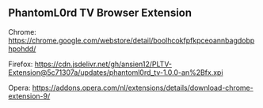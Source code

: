## PhantomL0rd TV Browser Extension

Chrome: https://chrome.google.com/webstore/detail/boolhcokfpfkpceoannbagdobphpohdd/  

Firefox: https://cdn.jsdelivr.net/gh/ansien12/PLTV-Extension@5c71307a/updates/phantoml0rd_tv-1.0.0-an%2Bfx.xpi  

Opera: https://addons.opera.com/nl/extensions/details/download-chrome-extension-9/
